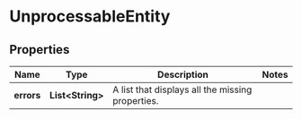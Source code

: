 
# UnprocessableEntity

## Properties
Name | Type | Description | Notes
------------ | ------------- | ------------- | -------------
**errors** | **List&lt;String&gt;** | A list that displays all the missing properties. | 



